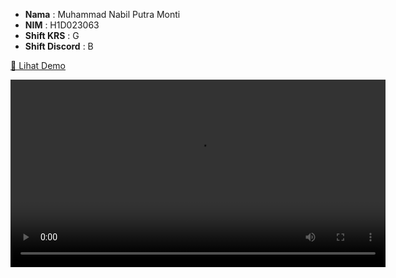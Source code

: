 - **Nama** : Muhammad Nabil Putra Monti
- **NIM** : H1D023063
- **Shift KRS** : G
- **Shift Discord** : B


[🎥 Lihat Demo](Screen%20Recording%202025-09-21%20231049.mp4)

<video src="Screen%20Recording%202025-09-21%20231049.mp4" controls width="600"></video>
